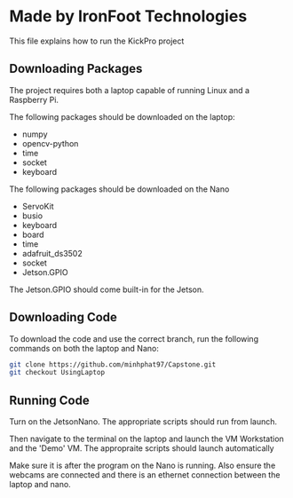 # Made by IronFoot Technologies

This file explains how to run the KickPro project
## Downloading Packages

The project requires both a laptop capable of running Linux and a Raspberry Pi.

The following packages should be downloaded on the laptop:

* numpy
* opencv-python
* time
* socket
* keyboard

The following packages should be downloaded on the Nano
* ServoKit
* busio
* keyboard
* board
* time
* adafruit_ds3502
* socket
* Jetson.GPIO


The Jetson.GPIO should come built-in for the Jetson.

## Downloading Code

To download the code and use the correct branch, run the following commands on both the laptop and Nano:

```bash
git clone https://github.com/minhphat97/Capstone.git
git checkout UsingLaptop
```

## Running Code

Turn on the JetsonNano. The appropriate scripts should run from launch.

Then navigate to the terminal on the laptop and launch the VM Workstation and the 'Demo' VM. The appropraite scripts should launch automatically

Make sure it is after the program on the Nano is running. Also ensure the webcams are connected and there is an ethernet connection between the laptop and nano.
